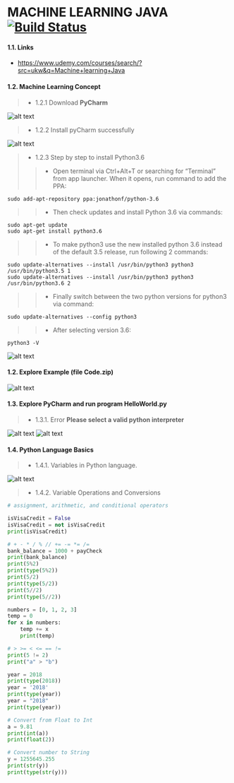# MACHINE LEARNING JAVA [![Build Status](https://travis-ci.org/nomensa/jquery.hide-show.svg)](https://travis-ci.org/nomensa/jquery.hide-show.svg?branch=master)
#### 1.1. Links
- https://www.udemy.com/courses/search/?src=ukw&q=Machine+learning+Java
#### 1.2. Machine Learning Concept
> - 1.2.1 Download **PyCharm**

![alt text](https://github.com/danisluis10/Machine-Learning-Java/blob/master/ai_001..png)

> - 1.2.2 Install pyCharm successfully

![alt text](https://github.com/danisluis10/Machine-Learning-Java/blob/master/ai_002.png)

> - 1.2.3 Step by step to install Python3.6
 >> - Open terminal via Ctrl+Alt+T or searching for “Terminal” from app launcher. When it opens, run command to add the PPA:
```
sudo add-apt-repository ppa:jonathonf/python-3.6
```
>> - Then check updates and install Python 3.6 via commands:
```
sudo apt-get update
sudo apt-get install python3.6
```
>> - To make python3 use the new installed python 3.6 instead of the default 3.5 release, run following 2 commands:
```
sudo update-alternatives --install /usr/bin/python3 python3 /usr/bin/python3.5 1
sudo update-alternatives --install /usr/bin/python3 python3 /usr/bin/python3.6 2
```
>> - Finally switch between the two python versions for python3 via command:
```
sudo update-alternatives --config python3
```
>> - After selecting version 3.6:
```
python3 -V
```

![alt text](https://github.com/danisluis10/Machine-Learning-Java/blob/master/ai_003.png)

#### 1.2. Explore Example (file Code.zip)

![alt text](https://github.com/danisluis10/Machine-Learning-Java/blob/master/ai_004.png)

#### 1.3. Explore PyCharm and run program **HelloWorld.py**
> - 1.3.1. Error **Please select a valid python interpreter**

![alt text](https://github.com/danisluis10/Machine-Learning-Java/blob/master/ai_005.png)
![alt text](https://github.com/danisluis10/Machine-Learning-Java/blob/master/ai_006.png)

#### 1.4. Python Language Basics
> - 1.4.1. Variables in Python language.

![alt text](https://github.com/danisluis10/Machine-Learning-Java/blob/master/ai_007.png)

> - 1.4.2. Variable Operations and Conversions

```py
# assignment, arithmetic, and conditional operators

isVisaCredit = False
isVisaCredit = not isVisaCredit
print(isVisaCredit)

# + - * / % // += -= *= /=
bank_balance = 1000 + payCheck
print(bank_balance)
print(5%2)
print(type(5%2))
print(5/2)
print(type(5/2))
print(5//2)
print(type(5//2))

numbers = [0, 1, 2, 3]
temp = 0
for x in numbers:
    temp += x
    print(temp)

# > >= < <= == !=
print(5 != 2)
print("a" > "b")

year = 2018
print(type(2018))
year = '2018'
print(type(year))
year = "2018"
print(type(year))

# Convert from Float to Int
a = 9.81
print(int(a))
print(float(2))

# Convert number to String
y = 1255645.255
print(str(y))
print(type(str(y)))
```
